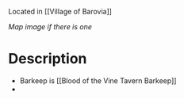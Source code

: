 Located in [[Village of Barovia]]

*Map image if there is one*
# Description
* Barkeep is [[Blood of the Vine Tavern Barkeep]]
* 